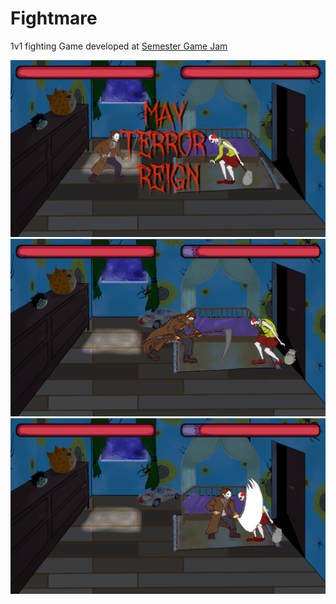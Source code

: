 # Fightmare

1v1 fighting Game developed at [Semester Game Jam](https://www.semestergamejam.de/)

![alt](screenshots/game0.png)
![alt](screenshots/game1.png)
![alt](screenshots/game2.png)